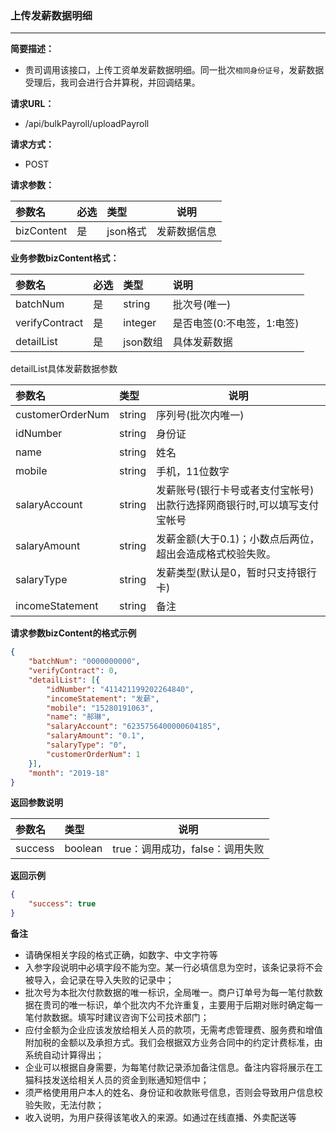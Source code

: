 ### 上传发薪数据明细

---

**简要描述：**

* 贵司调用该接口，上传工资单发薪数据明细。同一批次`相同身份证号`，发薪数据受理后，我司会进行合并算税，并回调结果。

**请求URL：**

* /api/bulkPayroll/uploadPayroll

**请求方式：**

* POST 

**请求参数：**

| 参数名 | 必选 | 类型 | 说明 |
| :--- | :--- | :--- | --- |
| bizContent | 是 | json格式 | 发薪数据信息 |

**业务参数bizContent格式：**

| 参数名 | 必选 | 类型 | 说明 |
| :--- | :--- | :--- | :--- |
| batchNum | 是 | string | 批次号\(唯一\) |
| verifyContract | 是 | integer | 是否电签\(0:不电签，1:电签\) |
| detailList | 是 | json数组 | 具体发薪数据 |

detailList具体发薪数据参数

| 参数名 | 类型 | 说明 |
| :--- | :--- | --- |
| customerOrderNum | string | 序列号\(批次内唯一\) |
| idNumber | string | 身份证 |
| name | string | 姓名 |
| mobile | string | 手机，11位数字 |
| salaryAccount | string | 发薪账号\(银行卡号或者支付宝帐号\)出款行选择网商银行时,可以填写支付宝帐号 |
| salaryAmount | string | 发薪金额\(大于0.1\)；小数点后两位，超出会造成格式校验失败。 |
| salaryType | string | 发薪类型\(默认是0，暂时只支持银行卡\) |
| incomeStatement | string | 备注 |

**请求参数bizContent的格式示例**

```json
{
    "batchNum": "0000000000",
    "verifyContract": 0,
    "detailList": [{
        "idNumber": "411421199202264840",
        "incomeStatement": "发薪",
        "mobile": "15280191063",
        "name": "郝琳",
        "salaryAccount": "6235756400000604185",
        "salaryAmount": "0.1",
        "salaryType": "0",
        "customerOrderNum": 1
    }],
    "month": "2019-18"
}
```

**返回参数说明**

| 参数名 | 类型 | 说明 |
| :--- | :--- | --- |
| success | boolean | true：调用成功，false：调用失败 |

**返回示例**

```json
{
    "success": true
}
```

**备注**

* 请确保相关字段的格式正确，如数字、中文字符等
* 入参字段说明中必填字段不能为空。某一行必填信息为空时，该条记录将不会被导入，会记录在导入失败的记录中；
* 批次号为本批次付款数据的唯一标识，全局唯一。商户订单号为每一笔付款数据在贵司的唯一标识，单个批次内不允许重复，主要用于后期对账时确定每一笔付款数据。填写时建议咨询下公司技术部门；
* 应付金额为企业应该发放给相关人员的款项，无需考虑管理费、服务费和增值附加税的金额以及承担方式。我们会根据双方业务合同中的约定计费标准，由系统自动计算得出；
* 企业可以根据自身需要，为每笔付款记录添加备注信息。备注内容将展示在工猫科技发送给相关人员的资金到账通知短信中；
* 须严格使用用户本人的姓名、身份证和收款账号信息，否则会导致用户信息校验失败，无法付款；
* 收入说明，为用户获得该笔收入的来源。如通过在线直播、外卖配送等



